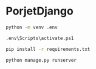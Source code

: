 # PorjetDjango


```bash
python -m venv .env 
```
```bash
.env\Scripts\activate.ps1
```
```bash
pip install -r requirements.txt
```
```bash
python manage.py runserver
```

